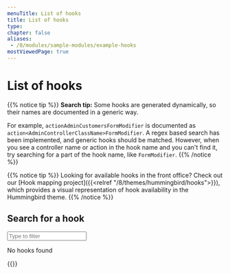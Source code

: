 ```yaml
---
menuTitle: List of hooks
title: List of hooks
type: 
chapter: false
aliases:
 - /8/modules/sample-modules/example-hooks
mostViewedPage: true
---
```


# List of hooks

{{% notice tip %}}
**Search tip:** Some hooks are generated dynamically, so their names are documented in a generic way.

For example, `actionAdminCustomersFormModifier` is documented as `action<AdminControllerClassName>FormModifier`. 
A regex based search has been implemented, and generic hooks should be matched. However, when you see a controller name or action in the hook name and you can't find it, try searching for a part of the hook name, like `FormModifier`.
{{% /notice %}}

{{% notice tip %}}
Looking for available hooks in the front office? Check out our [Hook mapping project]({{<relref "/8/themes/hummingbird/hooks">}}), which provides a visual representation of hook availability in the Hummingbird theme.
{{% /notice %}}

## Search for a hook

<div id="hookFilter" class="quickfilter">
  <input type="text" name="filter" id="filter" placeholder="Type to filter">
  <p class="empty">No hooks found</p>
</div>

<script src="/js/hookFilter.js"></script>

{{<hookList>}}
